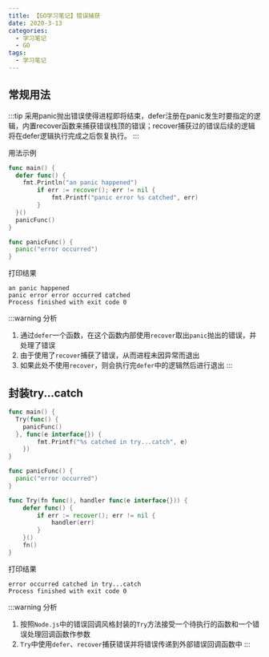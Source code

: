 ```yaml
---
title: 【GO学习笔记】错误捕获
date: 2020-3-13
categories:
  - 学习笔记
  - GO
tags:
  - 学习笔记
---
```


## 常规用法

:::tip
采用panic抛出错误使得进程即将结束，defer注册在panic发生时要指定的逻辑，内置recover函数来捕获错误栈顶的错误；recover捕获过的错误后续的逻辑将在defer逻辑执行完成之后恢复执行。
:::

<!-- more -->

用法示例

```go
func main() {
  defer func() {
    fmt.Println("an panic happened")
		if err := recover(); err != nil {
			fmt.Printf("panic error %s catched", err)
		}
  }()
  panicFunc()
}

func panicFunc() {
  panic("error occurred")
}
```

打印结果

```shell
an panic happened
panic error error occurred catched
Process finished with exit code 0
```

:::warning 分析
1. 通过`defer`一个函数，在这个函数内部使用`recover`取出`panic`抛出的错误，并处理了错误
2. 由于使用了`recover`捕获了错误，从而进程未因异常而退出
3. 如果此处不使用`recover`，则会执行完`defer`中的逻辑然后进行退出
:::

## 封装try...catch

```go
func main() {
  Try(func() {
    panicFunc()
  }, func(e interface{}) {
		fmt.Printf("%s catched in try...catch", e)
	})
}

func panicFunc() {
  panic("error occurred")
}

func Try(fn func(), handler func(e interface{})) {
	defer func() {
		if err := recover(); err != nil {
			handler(err)
		}
	}()
	fn()
}
```

打印结果

```shell
error occurred catched in try...catch
Process finished with exit code 0
```

:::warning 分析
1. 按照`Node.js`中的错误回调风格封装的`Try`方法接受一个待执行的函数和一个错误处理回调函数作参数
2. `Try`中使用`defer`、`recover`捕获错误并将错误传递到外部错误回调函数中
:::
